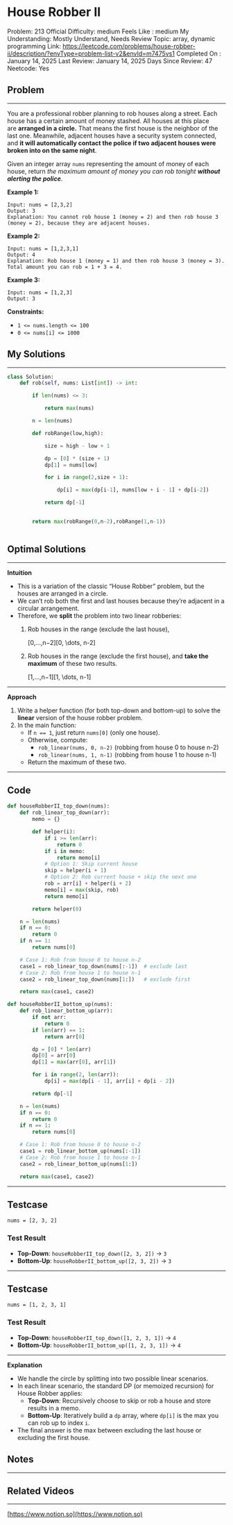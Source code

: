 # House Robber II

Problem: 213
Official Difficulty: medium
Feels Like : medium
My Understanding: Mostly Understand, Needs Review
Topic: array, dynamic programming
Link: https://leetcode.com/problems/house-robber-ii/description/?envType=problem-list-v2&envId=m7475vs1
Completed On : January 14, 2025
Last Review: January 14, 2025
Days Since Review: 47
Neetcode: Yes

## Problem

---

You are a professional robber planning to rob houses along a street. Each house has a certain amount of money stashed. All houses at this place are **arranged in a circle.** That means the first house is the neighbor of the last one. Meanwhile, adjacent houses have a security system connected, and **it will automatically contact the police if two adjacent houses were broken into on the same night**.

Given an integer array `nums` representing the amount of money of each house, return *the maximum amount of money you can rob tonight **without alerting the police***.

**Example 1:**

```
Input: nums = [2,3,2]
Output: 3
Explanation: You cannot rob house 1 (money = 2) and then rob house 3 (money = 2), because they are adjacent houses.
```

**Example 2:**

```
Input: nums = [1,2,3,1]
Output: 4
Explanation: Rob house 1 (money = 1) and then rob house 3 (money = 3).
Total amount you can rob = 1 + 3 = 4.
```

**Example 3:**

```
Input: nums = [1,2,3]
Output: 3
```

**Constraints:**

- `1 <= nums.length <= 100`
- `0 <= nums[i] <= 1000`

## My Solutions

---

```python
class Solution:
    def rob(self, nums: List[int]) -> int:

        if len(nums) <= 3:

            return max(nums)

        n = len(nums)

        def robRange(low,high):

            size = high - low + 1

            dp = [0] * (size + 1)
            dp[1] = nums[low]

            for i in range(2,size + 1):

                dp[i] = max(dp[i-1], nums[low + i - 1] + dp[i-2])

            return dp[-1]

        
        return max(robRange(0,n-2),robRange(1,n-1))
```

```python

```

## Optimal Solutions

---

**Intuition**

- This is a variation of the classic “House Robber” problem, but the houses are arranged in a circle.
- We can’t rob both the first and last houses because they’re adjacent in a circular arrangement.
- Therefore, we **split** the problem into two linear robberies:
    1. Rob houses in the range  (exclude the last house),
        
        [0,…,n−2][0, \dots, n-2]
        
    2. Rob houses in the range  (exclude the first house),
    and **take the maximum** of these two results.
        
        [1,…,n−1][1, \dots, n-1]
        

---

**Approach**

1. Write a helper function (for both top-down and bottom-up) to solve the **linear** version of the house robber problem.
2. In the main function:
    - If `n == 1`, just return `nums[0]` (only one house).
    - Otherwise, compute:
        - `rob_linear(nums, 0, n-2)` (robbing from house 0 to house n-2)
        - `rob_linear(nums, 1, n-1)` (robbing from house 1 to house n-1)
    - Return the maximum of these two.

---

## Code

```python
def houseRobberII_top_down(nums):
    def rob_linear_top_down(arr):
        memo = {}

        def helper(i):
            if i >= len(arr):
                return 0
            if i in memo:
                return memo[i]
            # Option 1: Skip current house
            skip = helper(i + 1)
            # Option 2: Rob current house + skip the next one
            rob = arr[i] + helper(i + 2)
            memo[i] = max(skip, rob)
            return memo[i]

        return helper(0)

    n = len(nums)
    if n == 0:
        return 0
    if n == 1:
        return nums[0]

    # Case 1: Rob from house 0 to house n-2
    case1 = rob_linear_top_down(nums[:-1])  # exclude last
    # Case 2: Rob from house 1 to house n-1
    case2 = rob_linear_top_down(nums[1:])   # exclude first

    return max(case1, case2)

def houseRobberII_bottom_up(nums):
    def rob_linear_bottom_up(arr):
        if not arr:
            return 0
        if len(arr) == 1:
            return arr[0]

        dp = [0] * len(arr)
        dp[0] = arr[0]
        dp[1] = max(arr[0], arr[1])

        for i in range(2, len(arr)):
            dp[i] = max(dp[i - 1], arr[i] + dp[i - 2])

        return dp[-1]

    n = len(nums)
    if n == 0:
        return 0
    if n == 1:
        return nums[0]

    # Case 1: Rob from house 0 to house n-2
    case1 = rob_linear_bottom_up(nums[:-1])
    # Case 2: Rob from house 1 to house n-1
    case2 = rob_linear_bottom_up(nums[1:])

    return max(case1, case2)

```

---

## Testcase

```
nums = [2, 3, 2]

```

### Test Result

- **Top-Down**: `houseRobberII_top_down([2, 3, 2])` → `3`
- **Bottom-Up**: `houseRobberII_bottom_up([2, 3, 2])` → `3`

---

## Testcase

```
nums = [1, 2, 3, 1]

```

### Test Result

- **Top-Down**: `houseRobberII_top_down([1, 2, 3, 1])` → `4`
- **Bottom-Up**: `houseRobberII_bottom_up([1, 2, 3, 1])` → `4`

---

**Explanation**

- We handle the circle by splitting into two possible linear scenarios.
- In each linear scenario, the standard DP (or memoized recursion) for House Robber applies:
    - **Top-Down**: Recursively choose to skip or rob a house and store results in a memo.
    - **Bottom-Up**: Iteratively build a `dp` array, where `dp[i]` is the max you can rob up to index `i`.
- The final answer is the max between excluding the last house or excluding the first house.

## Notes

---

 

## Related Videos

---

[https://www.notion.so](https://www.notion.so)